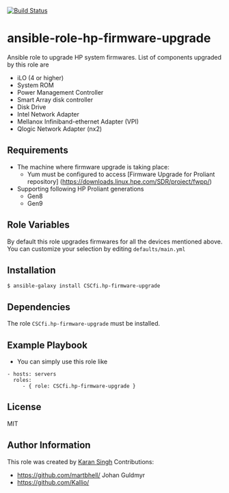 [![Build Status](https://travis-ci.org/CSCfi/ansible-role-hp-firmware-upgrade.svg?branch=master)](https://travis-ci.org/CSCfi/ansible-role-hp-firmware-upgrade)

ansible-role-hp-firmware-upgrade
=========

Ansible role to upgrade HP system firmwares. List of components upgraded by this role are

* iLO (4 or higher)
* System ROM
* Power Management Controller
* Smart Array disk controller
* Disk Drive
* Intel Network Adapter
* Mellanox Infiniband-ethernet Adapter (VPI)
* Qlogic Network Adapter (nx2)

Requirements
------------

* The machine where firmware upgrade is taking place:
    * Yum must be configured to access [Firmware Upgrade for Proliant repository] (https://downloads.linux.hpe.com/SDR/project/fwpp/)
* Supporting following HP Proliant generations
    * Gen8
    * Gen9

Role Variables
--------------
By default this role upgrades firmwares for all the devices mentioned above.
You can customize your selection by editing ```defaults/main.yml```

Installation
------------

```$ ansible-galaxy install CSCfi.hp-firmware-upgrade ```

Dependencies
------------

The role ```CSCfi.hp-firmware-upgrade``` must be installed.

Example Playbook
----------------

* You can simply use this role like
```
- hosts: servers
  roles:
     - { role: CSCfi.hp-firmware-upgrade }
```
License
-------

MIT

Author Information
------------------

This role was created by [Karan Singh](http://www.ksingh.co.in)
Contributions:
 - https://github.com/martbhell/ Johan Guldmyr
 - https://github.com/Kallio/
